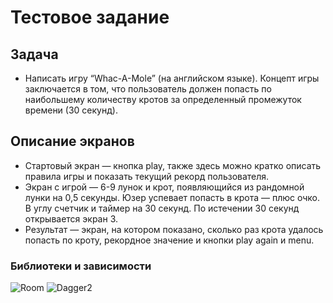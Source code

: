 # Тестовое задание
## Задача
- Написать игру “Whac-A-Mole” (на английском языке). 
Концепт игры заключается в том, что пользователь должен попасть по наибольшему количеству кротов за определенный промежуток времени (30 секунд).

## Описание экранов
- Стартовый экран — кнопка play, также здесь можно кратко описать правила игры и показать текущий рекорд пользователя.
- Экран с игрой — 6-9 лунок и крот, появляющийся из рандомной лунки на 0,5 секунды. Юзер успевает попасть в крота — плюс очко. В углу счетчик и таймер на 30 секунд. По истечении 30 секунд открывается экран 3.
- Результат — экран, на котором показано, сколько раз крота удалось попасть по кроту, рекордное значение и кнопки play again и menu.

### Библиотеки и зависимости
![Room](https://img.shields.io/static/v1?style=plastic&label=Room&message=version:2.4.2&color=blue)
![Dagger2](https://img.shields.io/static/v1?style=plastic&label=Dagger2&message=version:2.41&color=blue)
